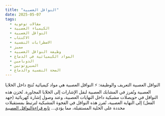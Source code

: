 ```yaml
---
title: "النواقل العصبية"
date: 2025-05-07
tags:
  - مقالات توعوية
  - الكيمياء العصبية
  - النواقل العصبية
  - الاكتئاب
  - الاضطرابات النفسية
  - مميز
  - وظيفة النواقل العصبية
  - المواد الكيميائية في الدماغ
  - الدوبامين
  - السيروتونين
  - الصحة النفسية والدماغ
---
```


النواقل العصبية التعريف والوظيفة: ⚡ النواقل العصبية هي مواد كيميائية تُنتج داخل الخلايا العصبية وتُفرز في المشابك العصبية لنقل الإشارات إلى الخلايا المجاورة. تُخزن هذه النواقل في حويصلات مشبكية داخل النهايات العصبية، وعند وصول إشارة كهربائية (جهد الفعل) إلى النهاية العصبية، تُفرز هذه النواقل في الفجوة المشبكية لترتبط بمستقبلات محددة على الخلية المستقبلة، مما يؤدي… [تابع قراءةالنواقل العصبية](https://eshraq.org/2025/05/07/__trashed-13/)
